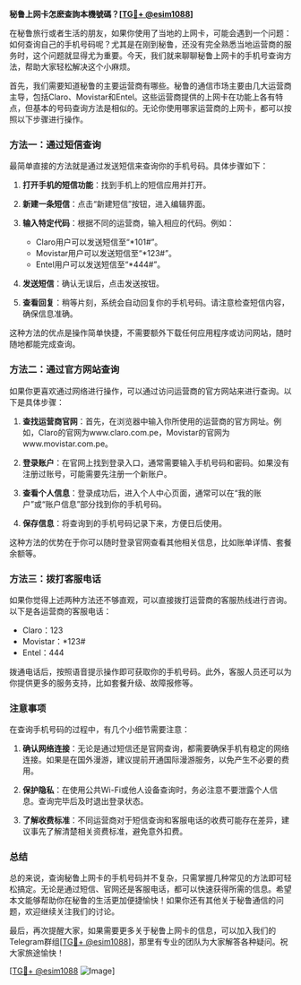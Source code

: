 **秘鲁上网卡怎麽查詢本機號碼？[[TG💪+ @esim1088](https://t.me/s/esim1088)]**

在秘鲁旅行或者生活的朋友，如果你使用了当地的上网卡，可能会遇到一个问题：如何查询自己的手机号码呢？尤其是在刚到秘鲁，还没有完全熟悉当地运营商的服务时，这个问题就显得尤为重要。今天，我们就来聊聊秘鲁上网卡的手机号查询方法，帮助大家轻松解决这个小麻烦。

首先，我们需要知道秘鲁的主要运营商有哪些。秘鲁的通信市场主要由几大运营商主导，包括Claro、Movistar和Entel。这些运营商提供的上网卡在功能上各有特点，但基本的号码查询方法是相似的。无论你使用哪家运营商的上网卡，都可以按照以下步骤进行操作。

### 方法一：通过短信查询

最简单直接的方法就是通过发送短信来查询你的手机号码。具体步骤如下：

1. **打开手机的短信功能**：找到手机上的短信应用并打开。
   
2. **新建一条短信**：点击“新建短信”按钮，进入编辑界面。

3. **输入特定代码**：根据不同的运营商，输入相应的代码。例如：
   - Claro用户可以发送短信至“*101#”。
   - Movistar用户可以发送短信至“*123#”。
   - Entel用户可以发送短信至“*444#”。

4. **发送短信**：确认无误后，点击发送按钮。

5. **查看回复**：稍等片刻，系统会自动回复你的手机号码。请注意检查短信内容，确保信息准确。

这种方法的优点是操作简单快捷，不需要额外下载任何应用程序或访问网站，随时随地都能完成查询。

### 方法二：通过官方网站查询

如果你更喜欢通过网络进行操作，可以通过访问运营商的官方网站来进行查询。以下是具体步骤：

1. **查找运营商官网**：首先，在浏览器中输入你所使用的运营商的官方网址。例如，Claro的官网为www.claro.com.pe，Movistar的官网为www.movistar.com.pe。

2. **登录账户**：在官网上找到登录入口，通常需要输入手机号码和密码。如果没有注册过账号，可能需要先注册一个新账户。

3. **查看个人信息**：登录成功后，进入个人中心页面，通常可以在“我的账户”或“账户信息”部分找到你的手机号码。

4. **保存信息**：将查询到的手机号码记录下来，方便日后使用。

这种方法的优势在于你可以随时登录官网查看其他相关信息，比如账单详情、套餐余额等。

### 方法三：拨打客服电话

如果你觉得上述两种方法还不够直观，可以直接拨打运营商的客服热线进行咨询。以下是各运营商的客服电话：

- Claro：123
- Movistar：*123#
- Entel：444

拨通电话后，按照语音提示操作即可获取你的手机号码。此外，客服人员还可以为你提供更多的服务支持，比如套餐升级、故障报修等。

### 注意事项

在查询手机号码的过程中，有几个小细节需要注意：

1. **确认网络连接**：无论是通过短信还是官网查询，都需要确保手机有稳定的网络连接。如果是在国外漫游，建议提前开通国际漫游服务，以免产生不必要的费用。

2. **保护隐私**：在使用公共Wi-Fi或他人设备查询时，务必注意不要泄露个人信息。查询完毕后及时退出登录状态。

3. **了解收费标准**：不同运营商对于短信查询和客服电话的收费可能存在差异，建议事先了解清楚相关资费标准，避免意外扣费。

### 总结

总的来说，查询秘鲁上网卡的手机号码并不复杂，只需掌握几种常见的方法即可轻松搞定。无论是通过短信、官网还是客服电话，都可以快速获得所需的信息。希望本文能够帮助你在秘鲁的生活更加便捷愉快！如果你还有其他关于秘鲁通信的问题，欢迎继续关注我们的讨论。

最后，再次提醒大家，如果需要更多关于秘鲁上网卡的信息，可以加入我们的Telegram群组[[TG💪+ @esim1088](https://t.me/s/esim1088)]，那里有专业的团队为大家解答各种疑问。祝大家旅途愉快！

[[TG💪+ @esim1088](https://t.me/s/esim1088) ![Image](https://i.postimg.cc/4NQfJmqS/Snipaste-2025-05-13-00-14-12.png)]